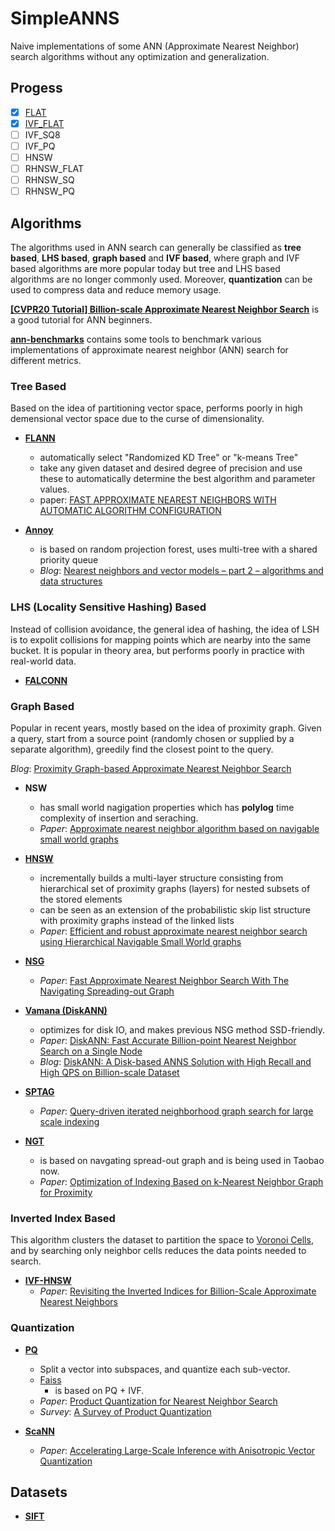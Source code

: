 # SimpleANNS

Naive implementations of some ANN (Approximate Nearest Neighbor) search algorithms without any optimization and generalization.

## Progess 
- [x] [FLAT](https://github.com/hhy3/SimpleANNS/blob/master/src/FlatIndex.hpp)
- [x] [IVF_FLAT](https://github.com/hhy3/SimpleANNS/blob/master/src/IVFFlatIndex.hpp)
- [ ] IVF_SQ8
- [ ] IVF_PQ
- [ ] HNSW
- [ ] RHNSW_FLAT
- [ ] RHNSW_SQ
- [ ] RHNSW_PQ

## Algorithms

The algorithms used in ANN search can generally be classified as **tree based**, **LHS based**, **graph based** and **IVF based**, where graph and IVF based algorithms are more popular today but tree and LHS based algorithms are no longer commonly used. Moreover, **quantization** can be used to compress data and reduce memory usage.

**[[CVPR20 Tutorial] Billion-scale Approximate Nearest Neighbor Search](https://www.youtube.com/watch?v=SKrHs03i08Q)** is a good tutorial for ANN beginners.

**[ann-benchmarks](https://github.com/erikbern/ann-benchmarks/)** contains some tools to benchmark various implementations of approximate nearest neighbor (ANN) search for different metrics.
### Tree Based
Based on the idea of partitioning vector space, performs poorly in high demensional vector space due to the curse of dimensionality.

- **[FLANN](https://github.com/flann-lib/flann)**
  - automatically select "Randomized KD Tree" or "k-means Tree"
  - take any given dataset and desired degree of precision and use these to automatically determine the best algorithm and parameter values.
  - paper: [FAST APPROXIMATE NEAREST NEIGHBORS WITH AUTOMATIC ALGORITHM CONFIGURATION](https://lear.inrialpes.fr/~douze/enseignement/2014-2015/presentation_papers/muja_flann.pdf) 

- **[Annoy](https://github.com/spotify/annoy)**
  - is based on random projection forest, uses multi-tree with a shared priority queue
  - *Blog*: [Nearest neighbors and vector models – part 2 – algorithms and data structures](https://erikbern.com/2015/10/01/nearest-neighbors-and-vector-models-part-2-how-to-search-in-high-dimensional-spaces.html)

### LHS (Locality Sensitive Hashing) Based
Instead of collision avoidance, the general idea of hashing, the idea of LSH is to expolit collisions for mapping points which are nearby into the same bucket.
It is popular in theory area, but performs poorly in practice with real-world data.

- **[FALCONN](https://github.com/FALCONN-LIB/FALCONN)**


### Graph Based

Popular in recent years, mostly based on the idea of proximity graph. Given a query, start from a source point (randomly chosen or supplied by a separate algorithm), greedily find the closest point to the query.

*Blog*: [Proximity Graph-based Approximate Nearest Neighbor Search](https://zilliz.com/learn/pg-based-anns)

- **NSW**
  - has small world nagigation properties which has **polylog** time complexity of insertion and seraching.
  - *Paper*: [Approximate nearest neighbor algorithm based on navigable small world graphs](https://publications.hse.ru/pubs/share/folder/x5p6h7thif/128296059.pdf)

- **[HNSW](https://github.com/nmslib/hnswlib)**
  - incrementally builds a multi-layer structure consisting from hierarchical set of proximity graphs (layers) for nested subsets of the stored elements
  - can be seen as an extension of the probabilistic skip list structure with proximity graphs instead of the linked lists
  - *Paper*: [Efficient and robust approximate nearest neighbor search using Hierarchical Navigable Small World graphs](https://arxiv.org/ftp/arxiv/papers/1603/1603.09320.pdf)

- **[NSG](https://github.com/ZJULearning/nsg)**
  - *Paper*: [Fast Approximate Nearest Neighbor Search With The Navigating Spreading-out Graph](https://arxiv.org/pdf/1707.00143.pdf)

- **[Vamana (DiskANN)](https://github.com/microsoft/DiskANN)**
  - optimizes for disk IO, and makes previous NSG method SSD-friendly.
  - *Paper*: [DiskANN: Fast Accurate Billion-point Nearest Neighbor Search on a Single Node](https://suhasjs.github.io/files/diskann_neurips19.pdf)
  - *Blog*: [DiskANN: A Disk-based ANNS Solution with High Recall and High QPS on Billion-scale Dataset](https://zilliz.com/blog/diskann-a-disk-based-anns-solution-with-high-recall-and-high-qps-on-billion-scale-dataset)

- **[SPTAG](https://github.com/microsoft/SPTAG)**
  - *Paper*: [Query-driven iterated neighborhood graph search for large scale indexing](https://jingdongwang2017.github.io/Pubs/ACMMM12-GraphSearch.pdf)

- **[NGT](https://github.com/yahoojapan/NGT)**
  - is based on navgating spread-out graph and is being used in Taobao now.
  - *Paper*: [Optimization of Indexing Based on k-Nearest Neighbor Graph for Proximity](https://arxiv.org/pdf/1810.07355.pdf)

### Inverted Index Based
This algorithm clusters the dataset to partition the space to [Voronoi Cells](https://oi-wiki.org/geometry/triangulation/#voronoi), and by searching only neighbor cells reduces the data points needed to search.

- **[IVF-HNSW](https://github.com/dbaranchuk/ivf-hnsw)**
  - *Paper*: [Revisiting the Inverted Indices for Billion-Scale Approximate Nearest Neighbors](https://openaccess.thecvf.com/content_ECCV_2018/papers/Dmitry_Baranchuk_Revisiting_the_Inverted_ECCV_2018_paper.pdf)


### Quantization
- **[PQ](https://github.com/matsui528/nanopq/blob/main/nanopq/pq.py)**
  - Split a vector into subspaces, and quantize each sub-vector.
  - [Faiss](https://github.com/facebookresearch/faiss)
    - is based on PQ + IVF.
  - *Paper*: [Product Quantization for Nearest Neighbor Search](https://hal.inria.fr/inria-00514462v2/document)
  - *Survey*: [A Survey of Product Quantization](https://www.jstage.jst.go.jp/article/mta/6/1/6_2/_pdf)

- **[ScaNN](https://github.com/google-research/google-research/tree/master/scann)**
  - *Paper*: [Accelerating Large-Scale Inference with Anisotropic Vector Quantization](http://proceedings.mlr.press/v119/guo20h/guo20h.pdf)

## Datasets

- **[SIFT](http://corpus-texmex.irisa.fr/)**
